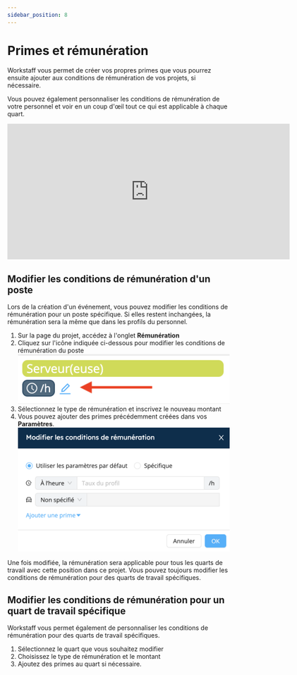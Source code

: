 ```yaml
---
sidebar_position: 8
---
```


# Primes et rémunération

Workstaff vous permet de créer vos propres primes que vous pourrez ensuite ajouter aux conditions de rémunération de vos projets, si nécessaire.

Vous pouvez également personnaliser les conditions de rémunération de votre personnel et voir en un coup d'œil tout ce qui est applicable à chaque quart.

<iframe width="640" height="308" src="https://www.loom.com/embed/e9a0800a01714838b2cf5adada3a6ab9" frameborder="0" webkitallowfullscreen mozallowfullscreen allowfullscreen></iframe>

## Modifier les conditions de rémunération d'un poste
Lors de la création d'un événement, vous pouvez modifier les conditions de rémunération pour un poste spécifique. Si elles restent inchangées, la rémunération sera la même que dans les profils du personnel.
1. Sur la page du projet, accédez à l'onglet **Rémunération**
2. Cliquez sur l'icône indiquée ci-dessous pour modifier les conditions de rémunération du poste
   ![rem-role.png](Images/rem-role.png)
3. Sélectionnez le type de rémunération et inscrivez le nouveau montant
4. Vous pouvez ajouter des primes précédemment créées dans vos **Paramètres**.
   ![modif-rem.png](Images/modif-rem.png)

Une fois modifiée, la rémunération sera applicable pour tous les quarts de travail avec cette position dans ce projet. Vous pouvez toujours modifier les conditions de rémunération pour des quarts de travail spécifiques.

## Modifier les conditions de rémunération pour un quart de travail spécifique
Workstaff vous permet également de personnaliser les conditions de rémunération pour des quarts de travail spécifiques.

1. Sélectionnez le quart que vous souhaitez modifier
2. Choisissez le type de rémunération et le montant
3. Ajoutez des primes au quart si nécessaire.
